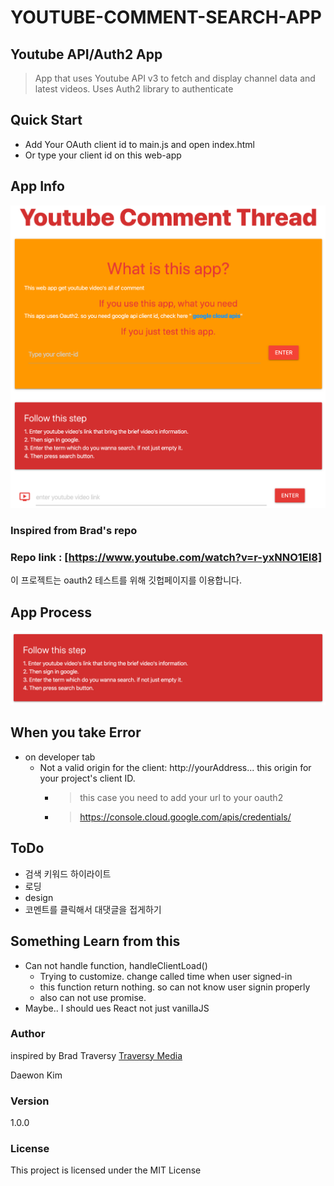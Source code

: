 # YOUTUBE-COMMENT-SEARCH-APP
## Youtube API/Auth2 App
> App that uses Youtube API v3 to fetch and display channel data and latest videos. Uses Auth2 library to authenticate

## Quick Start
- Add Your OAuth client id to main.js and open index.html
- Or type your client id on this web-app

## App Info
  ![app-info](https://github.com/xoxwgys56/youtube-comment-search/blob/master/img/App-Screen.png)
  
### Inspired from Brad's repo
### Repo link : [https://www.youtube.com/watch?v=r-yxNNO1EI8]
  이 프로젝트는 oauth2 테스트를 위해 깃헙페이지를 이용합니다.

## App Process
  ![step](https://github.com/xoxwgys56/youtube-comment-search/blob/master/img/Step.png)
## When you take Error
- on developer tab
  * Not a valid origin for the client: http://yourAddress... this origin for your project's client ID.
    * > this case you need to add your url to your oauth2
    * > https://console.cloud.google.com/apis/credentials/

## ToDo
- 검색 키워드 하이라이트
- 로딩
- design
- 코멘트를 클릭해서 대댓글을 접게하기

## Something Learn from this
- Can not handle function, handleClientLoad()
  - Trying to customize. change called time when user signed-in
  - this function return nothing. so can not know user signin properly
  - also can not use promise.
- Maybe.. I should ues React not just vanillaJS

### Author

inspired by Brad Traversy
[Traversy Media](http://www.traversymedia.com)

Daewon Kim

### Version

1.0.0

### License

This project is licensed under the MIT License
